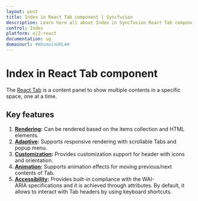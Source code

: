 ```yaml
---
layout: post
title: Index in React Tab component | Syncfusion
description: Learn here all about Index in Syncfusion React Tab component of Syncfusion Essential JS 2 and more.
control: Index 
platform: ej2-react
documentation: ug
domainurl: ##DomainURL##
---
```


# Index in React Tab component

The [React Tab](https://www.syncfusion.com/react-components/react-tabs) is a content panel to show multiple contents in a specific space, one at a time.

## Key features

1. **[Rendering](../tab/getting-started):** Can be rendered based on the items collection and HTML elements.
2. **[Adaptive](../tab/adaptive):** Supports responsive rendering with scrollable Tabs and popup menu.
3. **[Customization](../tab/header):** Provides customization support for header with icons and orientation.
4. **[Animation](../api/tab#animation):** Supports animation effects for moving previous/next contents of Tab.
5. **[Accessibility](../tab/accessibility):** Provides built-in compliance with the WAI-ARIA specifications and it is achieved through attributes. By default, it allows to interact with Tab headers by using keyboard shortcuts.